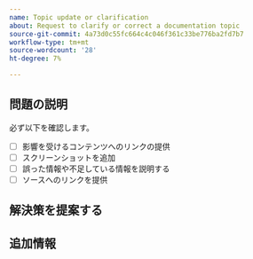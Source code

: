 ```yaml
---
name: Topic update or clarification
about: Request to clarify or correct a documentation topic
source-git-commit: 4a73d0c55fc664c4c046f361c33be776ba2fd7b7
workflow-type: tm+mt
source-wordcount: '28'
ht-degree: 7%

---
```



## 問題の説明

<!-- (REQUIRED) Describe the missing or incorrect content. What needs clarification? What needs a correction? Provide as much detail and resources as you can. -->

必ず以下を確認します。

- [ ] 影響を受けるコンテンツへのリンクの提供
- [ ] スクリーンショットを追加
- [ ] 誤った情報や不足している情報を説明する
- [ ] ソースへのリンクを提供

## 解決策を提案する

<!-- (OPTIONAL) What would a solution for this issue look like? -->

## 追加情報

<!-- Thank you for taking the time to report the issue. -->
